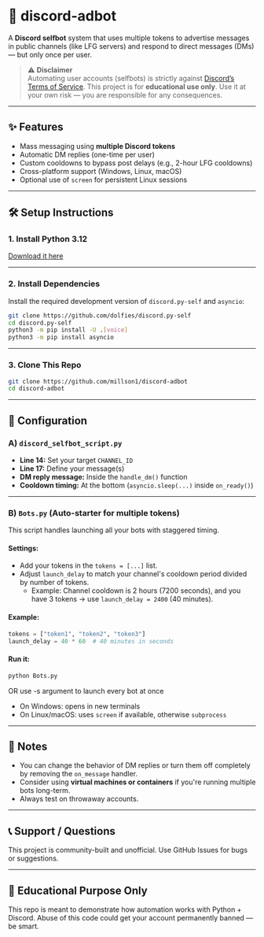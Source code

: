 # 💬 discord-adbot

A **Discord selfbot** system that uses multiple tokens to advertise messages in public channels (like LFG servers) and respond to direct messages (DMs) — but only once per user.

> ⚠️ **Disclaimer**  
> Automating user accounts (selfbots) is strictly against [Discord’s Terms of Service](https://discord.com/terms). This project is for **educational use only**. Use it at your own risk — you are responsible for any consequences.

---

## ✨ Features

- Mass messaging using **multiple Discord tokens**
- Automatic DM replies (one-time per user)
- Custom cooldowns to bypass post delays (e.g., 2-hour LFG cooldowns)
- Cross-platform support (Windows, Linux, macOS)
- Optional use of `screen` for persistent Linux sessions

---

## 🛠️ Setup Instructions

### 1. Install Python 3.12  
[Download it here](https://www.python.org/downloads/)

---

### 2. Install Dependencies

Install the required development version of `discord.py-self` and `asyncio`:

```bash
git clone https://github.com/dolfies/discord.py-self
cd discord.py-self
python3 -m pip install -U .[voice]
python3 -m pip install asyncio
```

---

### 3. Clone This Repo

```bash
git clone https://github.com/millson1/discord-adbot
cd discord-adbot
```

---

## 🔧 Configuration

### A) `discord_selfbot_script.py`

- **Line 14:** Set your target `CHANNEL_ID`
- **Line 17:** Define your message(s)
- **DM reply message:** Inside the `handle_dm()` function
- **Cooldown timing:** At the bottom (`asyncio.sleep(...)` inside `on_ready()`)

---

### B) `Bots.py` (Auto-starter for multiple tokens)

This script handles launching all your bots with staggered timing.

#### Settings:

- Add your tokens in the `tokens = [...]` list.
- Adjust `launch_delay` to match your channel's cooldown period divided by number of tokens.
  - Example: Channel cooldown is 2 hours (7200 seconds), and you have 3 tokens → use `launch_delay = 2400` (40 minutes).

#### Example:

```python
tokens = ["token1", "token2", "token3"]
launch_delay = 40 * 60  # 40 minutes in seconds
```

#### Run it:

```bash
python Bots.py
```
OR use -s argument to launch every bot at once

- On Windows: opens in new terminals
- On Linux/macOS: uses `screen` if available, otherwise `subprocess`

---

## 📌 Notes

- You can change the behavior of DM replies or turn them off completely by removing the `on_message` handler.
- Consider using **virtual machines or containers** if you're running multiple bots long-term.
- Always test on throwaway accounts.

---

## 📞 Support / Questions

This project is community-built and unofficial. Use GitHub Issues for bugs or suggestions.

---

## 🧪 Educational Purpose Only

This repo is meant to demonstrate how automation works with Python + Discord. Abuse of this code could get your account permanently banned — be smart.
